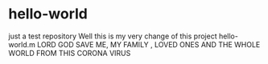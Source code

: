 # hello-world
just a test repository
Well this is my very change of this project hello-world.m LORD GOD SAVE ME, MY FAMILY , LOVED ONES AND THE WHOLE WORLD FROM THIS CORONA VIRUS
